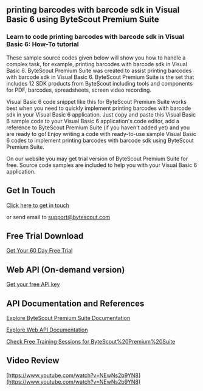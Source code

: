 ## printing barcodes with barcode sdk in Visual Basic 6 using ByteScout Premium Suite

### Learn to code printing barcodes with barcode sdk in Visual Basic 6: How-To tutorial

These sample source codes given below will show you how to handle a complex task, for example, printing barcodes with barcode sdk in Visual Basic 6. ByteScout Premium Suite was created to assist printing barcodes with barcode sdk in Visual Basic 6. ByteScout Premium Suite is the set that includes 12 SDK products from ByteScout including tools and components for PDF, barcodes, spreadsheets, screen video recording.

Visual Basic 6 code snippet like this for ByteScout Premium Suite works best when you need to quickly implement printing barcodes with barcode sdk in your Visual Basic 6 application.  Just copy and paste this Visual Basic 6 sample code to your Visual Basic 6 application's code editor, add a reference to ByteScout Premium Suite (if you haven't added yet) and you are ready to go! Enjoy writing a code with ready-to-use sample Visual Basic 6 codes to implement printing barcodes with barcode sdk using ByteScout Premium Suite.

On our website you may get trial version of ByteScout Premium Suite for free. Source code samples are included to help you with your Visual Basic 6 application.

## Get In Touch

[Click here to get in touch](https://bytescout.zendesk.com/hc/en-us/requests/new?subject=ByteScout%20Premium%20Suite%20Question)

or send email to [support@bytescout.com](mailto:support@bytescout.com?subject=ByteScout%20Premium%20Suite%20Question) 

## Free Trial Download

[Get Your 60 Day Free Trial](https://bytescout.com/download/web-installer?utm_source=github-readme)

## Web API (On-demand version)

[Get your free API key](https://pdf.co/documentation/api?utm_source=github-readme)

## API Documentation and References

[Explore ByteScout Premium Suite Documentation](https://bytescout.com/documentation/index.html?utm_source=github-readme)

[Explore Web API Documentation](https://pdf.co/documentation/api?utm_source=github-readme)

[Check Free Training Sessions for ByteScout%20Premium%20Suite](https://academy.bytescout.com/)

## Video Review

[https://www.youtube.com/watch?v=NEwNs2b9YN8](https://www.youtube.com/watch?v=NEwNs2b9YN8)